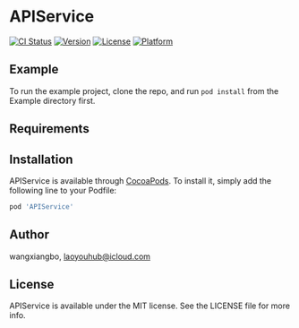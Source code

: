# APIService

[![CI Status](https://img.shields.io/travis/wangxiangbo/APIService.svg?style=flat)](https://travis-ci.org/wangxiangbo/APIService)
[![Version](https://img.shields.io/cocoapods/v/APIService.svg?style=flat)](https://cocoapods.org/pods/APIService)
[![License](https://img.shields.io/cocoapods/l/APIService.svg?style=flat)](https://cocoapods.org/pods/APIService)
[![Platform](https://img.shields.io/cocoapods/p/APIService.svg?style=flat)](https://cocoapods.org/pods/APIService)

## Example

To run the example project, clone the repo, and run `pod install` from the Example directory first.

## Requirements

## Installation

APIService is available through [CocoaPods](https://cocoapods.org). To install
it, simply add the following line to your Podfile:

```ruby
pod 'APIService'
```

## Author

wangxiangbo, laoyouhub@icloud.com

## License

APIService is available under the MIT license. See the LICENSE file for more info.
